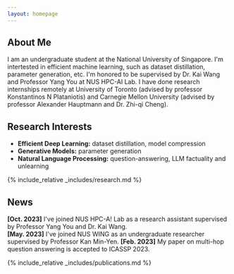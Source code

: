 ```yaml
---
layout: homepage
---
```


## About Me

I am an undergraduate student at the National University of Singapore. I'm intertested in efficient machine learning, 
such as dataset distillation, parameter generation, etc. I'm honored to be supervised by Dr. Kai Wang and Professor
Yang You at NUS HPC-AI Lab. I have done research internships remotely at University of Toronto (advised by professor
Konstantinos N Plataniotis) and Carnegie Mellon University (advised by professor Alexander Hauptmann and Dr. Zhi-qi Cheng).

## Research Interests
- **Efficient Deep Learning:** dataset distillation, model compression
- **Generative Models:** parameter generation
- **Natural Language Processing:** question-answering, LLM factuality and unlearning

{% include_relative _includes/research.md %}

## News
**[Oct. 2023]**  I've joined NUS HPC-A! Lab as a research assistant supervised by Professor Yang You and Dr. Kai Wang.  
**[May. 2023]**  I've joined NUS WING as an undergraduate researcher supervised by Professor Kan Min-Yen.
**[Feb. 2023]**  My paper on multi-hop question answering is accepted to ICASSP 2023.


{% include_relative _includes/publications.md %}

